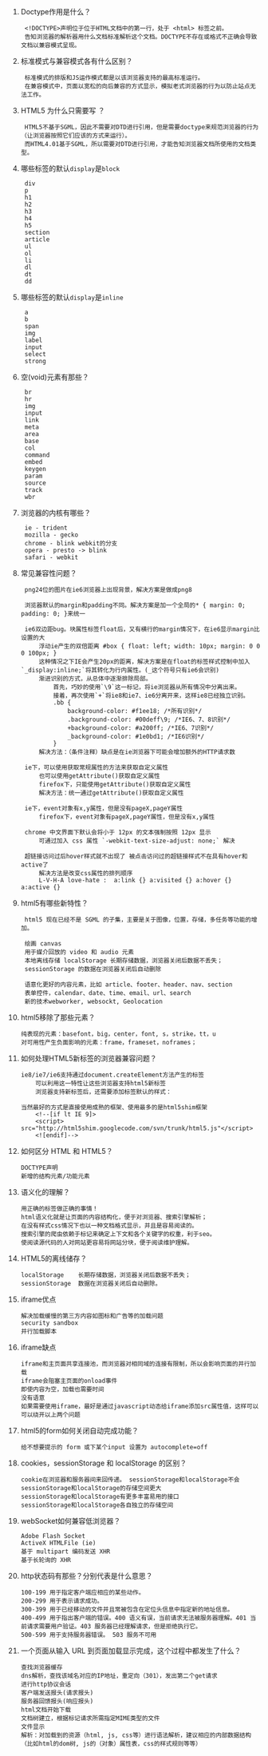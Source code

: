 1. Doctype作用是什么？

        <!DOCTYPE>声明位于位于HTML文档中的第一行，处于 <html> 标签之前。
        告知浏览器的解析器用什么文档标准解析这个文档。DOCTYPE不存在或格式不正确会导致文档以兼容模式呈现。
    
2. 标准模式与兼容模式各有什么区别？

        标准模式的排版和JS运作模式都是以该浏览器支持的最高标准运行。
        在兼容模式中，页面以宽松的向后兼容的方式显示，模拟老式浏览器的行为以防止站点无法工作。
    
3. HTML5 为什么只需要写 <!DOCTYPE HTML>？

        HTML5不基于SGML，因此不需要对DTD进行引用，但是需要doctype来规范浏览器的行为（让浏览器按照它们应该的方式来运行）。
        而HTML4.01基于SGML，所以需要对DTD进行引用，才能告知浏览器文档所使用的文档类型。
    
4. 哪些标签的默认`display`是`block`

        div
        p
        h1
        h2
        h3
        h4
        h5
        section
        article
        ul
        ol
        li
        dl
        dt
        dd
   
5. 哪些标签的默认`display`是`inline`
    
        a
        b
        span
        img
        label
        input
        select
        strong

6. 空(void)元素有那些？

        br
        hr
        img
        input
        link
        meta
        area
        base
        col
        command
        embed
        keygen
        param
        source
        track
        wbr
        
7. 浏览器的内核有哪些？

        ie - trident
        mozilla - gecko
        chrome - blink webkit的分支
        opera - presto -> blink
        safari - webkit
        
8. 常见兼容性问题？

        png24位的图片在ie6浏览器上出现背景，解决方案是做成png8
        
        浏览器默认的margin和padding不同。解决方案是加一个全局的* { margin: 0; padding: 0; }来统一
        
        ie6双边距bug。块属性标签float后，又有横行的margin情况下，在ie6显示margin比设置的大
            浮动ie产生的双倍距离 #box { float: left; width: 10px; margin: 0 0 0 100px; }
            这种情况之下IE会产生20px的距离，解决方案是在float的标签样式控制中加入`_display:inline;`将其转化为行内属性。(_这个符号只有ie6会识别)
            渐进识别的方式，从总体中逐渐排除局部。
                首先，巧妙的使用`\9`这一标记，将ie浏览器从所有情况中分离出来。
                接着，再次使用`+`将ie8和ie7、ie6分离开来，这样ie8已经独立识别。
                .bb {
                    background-color: #f1ee18; /*所有识别*/
                    .background-color: #00deff\9; /*IE6、7、8识别*/
                    +background-color: #a200ff; /*IE6、7识别*/
                    _background-color: #1e0bd1; /*IE6识别*/
                }
            解决方法：（条件注释）缺点是在ie浏览器下可能会增加额外的HTTP请求数
                
        ie下，可以使用获取常规属性的方法来获取自定义属性
            也可以使用getAttribute()获取自定义属性
            firefox下，只能使用getAttribute()获取自定义属性
            解决方法：统一通过getAttribute()获取自定义属性
        
        ie下，event对象有x,y属性，但是没有pageX,pageY属性
            firefox下，event对象有pageX,pageY属性，但是没有x,y属性
        
        chrome 中文界面下默认会将小于 12px 的文本强制按照 12px 显示
            可通过加入 css 属性 `-webkit-text-size-adjust: none;` 解决
        
        超链接访问过后hover样式就不出现了 被点击访问过的超链接样式不在具有hover和active了
            解决方法是改变css属性的排列顺序
            L-V-H-A love-hate :  a:link {} a:visited {} a:hover {} a:active {}

9. html5有哪些新特性？

        html5 现在已经不是 SGML 的子集，主要是关于图像，位置，存储，多任务等功能的增加。
        
        绘画 canvas
        用于媒介回放的 video 和 audio 元素
        本地离线存储 localStorage 长期存储数据，浏览器关闭后数据不丢失；
        sessionStorage 的数据在浏览器关闭后自动删除
        
        语意化更好的内容元素，比如 article、footer、header、nav、section
        表单控件，calendar、date、time、email、url、search
        新的技术webworker, websockt, Geolocation
        
10. html5移除了那些元素？
        
        纯表现的元素：basefont，big，center，font, s，strike，tt，u
        对可用性产生负面影响的元素：frame，frameset，noframes；
        
11. 如何处理HTML5新标签的浏览器兼容问题？
        
        ie8/ie7/ie6支持通过document.createElement方法产生的标签
            可以利用这一特性让这些浏览器支持html5新标签
            浏览器支持新标签后，还需要添加标签默认的样式：
        
        当然最好的方式是直接使用成熟的框架、使用最多的是html5shim框架
            <!--[if lt IE 9]>
            <script> src="http://html5shim.googlecode.com/svn/trunk/html5.js"</script>
            <![endif]-->
           
12. 如何区分 HTML 和 HTML5？

        DOCTYPE声明
        新增的结构元素/功能元素
        
13. 语义化的理解？

        用正确的标签做正确的事情！
        html语义化就是让页面的内容结构化，便于对浏览器、搜索引擎解析；
        在没有样式css情况下也以一种文档格式显示，并且是容易阅读的。
        搜索引擎的爬虫依赖于标记来确定上下文和各个关键字的权重，利于seo。
        使阅读源代码的人对网站更容易将网站分块，便于阅读维护理解。
        
14. HTML5的离线储存？

        localStorage    长期存储数据，浏览器关闭后数据不丢失；
        sessionStorage  数据在浏览器关闭后自动删除。
        
15. iframe优点
    
        解决加载缓慢的第三方内容如图标和广告等的加载问题
        security sandbox
        并行加载脚本

16. iframe缺点
    
        iframe和主页面共享连接池，而浏览器对相同域的连接有限制，所以会影响页面的并行加载
        iframe会阻塞主页面的onload事件
        即使内容为空，加载也需要时间
        没有语意
        如果需要使用iframe，最好是通过javascript动态给iframe添加src属性值，这样可以可以绕开以上两个问题

17. html5的form如何关闭自动完成功能？

        给不想要提示的 form 或下某个input 设置为 autocomplete=off
        
18. cookies，sessionStorage 和 localStorage 的区别？

        cookie在浏览器和服务器间来回传递。 sessionStorage和localStorage不会
        sessionStorage和localStorage的存储空间更大
        sessionStorage和localStorage有更多丰富易用的接口
        sessionStorage和localStorage各自独立的存储空间
        
19. webSocket如何兼容低浏览器？

        Adobe Flash Socket
        ActiveX HTMLFile (ie)
        基于 multipart 编码发送 XHR
        基于长轮询的 XHR
        
20. http状态码有那些？分别代表是什么意思？

        100-199 用于指定客户端应相应的某些动作。
        200-299 用于表示请求成功。
        300-399 用于已经移动的文件并且常被包含在定位头信息中指定新的地址信息。
        400-499 用于指出客户端的错误。400 语义有误，当前请求无法被服务器理解。401 当前请求需要用户验证。403 服务器已经理解请求，但是拒绝执行它。
        500-599 用于支持服务器错误。 503 服务不可用
        
21. 一个页面从输入 URL 到页面加载显示完成，这个过程中都发生了什么？

        查找浏览器缓存
        dns解析，查找该域名对应的IP地址，重定向（301），发出第二个get请求
        进行http协议会话
        客户端发送报头(请求报头)
        服务器回馈报头(响应报头)
        html文档开始下载
        文档树建立，根据标记请求所需指定MIME类型的文件
        文件显示
        解析：对加载到的资源（html, js, css等）进行语法解析，建议相应的内部数据结构（比如html的dom树, js的（对象）属性表，css的样式规则等等）

